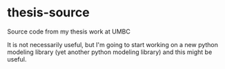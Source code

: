 # thesis-source
Source code from my thesis work at UMBC

It is not necessarily useful, but I'm going to start working on a new python modeling library (yet another python modeling library) 
and this might be useful.
